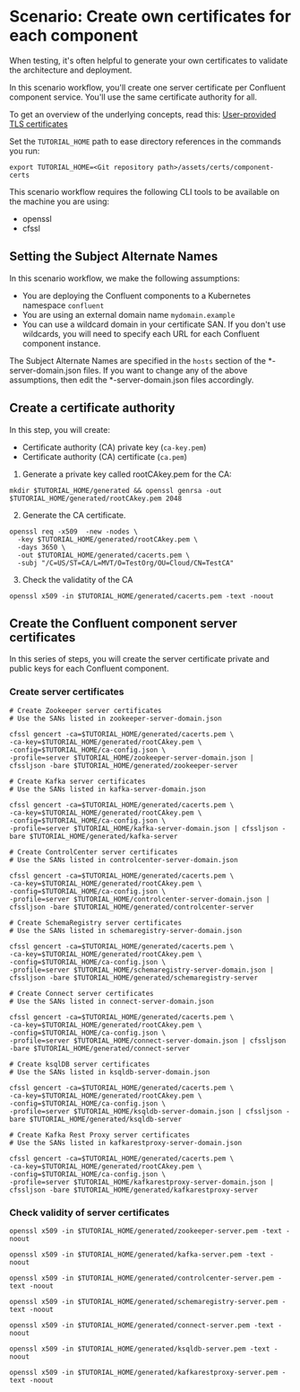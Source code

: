 # Scenario: Create own certificates for each component

When testing, it's often helpful to generate your own certificates to validate the architecture and deployment.

In this scenario workflow, you'll create one server certificate per Confluent component service. You'll use the same certificate authority for all.

To get an overview of the underlying concepts, read this: 
[User-provided TLS certificates](https://docs.confluent.io/operator/current/co-network-encryption.html#configure-user-provided-tls-certificates) 

Set the `TUTORIAL_HOME` path to ease directory references in the commands you run:
```
export TUTORIAL_HOME=<Git repository path>/assets/certs/component-certs
```

This scenario workflow requires the following CLI tools to be available on the machine you
are using:

- openssl
- cfssl

## Setting the Subject Alternate Names

In this scenario workflow, we make the following assumptions:

- You are deploying the Confluent components to a Kubernetes namespace `confluent`
- You are using an external domain name `mydomain.example`
- You can use a wildcard domain in your certificate SAN. If you don't use wildcards, 
  you will need to specify each URL for each Confluent component instance. 

The Subject Alternate Names are specified in the `hosts` section of the *-server-domain.json 
files. If you want to change any of the above assumptions, then edit the *-server-domain.json 
files accordingly.

## Create a certificate authority

In this step, you will create:

* Certificate authority (CA) private key (`ca-key.pem`)
* Certificate authority (CA) certificate (`ca.pem`)

1. Generate a private key called rootCAkey.pem for the CA:

```
mkdir $TUTORIAL_HOME/generated && openssl genrsa -out $TUTORIAL_HOME/generated/rootCAkey.pem 2048
```

2. Generate the CA certificate.

```
openssl req -x509  -new -nodes \
  -key $TUTORIAL_HOME/generated/rootCAkey.pem \
  -days 3650 \
  -out $TUTORIAL_HOME/generated/cacerts.pem \
  -subj "/C=US/ST=CA/L=MVT/O=TestOrg/OU=Cloud/CN=TestCA"
```

3. Check the validatity of the CA

```
openssl x509 -in $TUTORIAL_HOME/generated/cacerts.pem -text -noout
```

## Create the Confluent component server certificates

In this series of steps, you will create the server certificate private and public keys
for each Confluent component.

### Create server certificates

```
# Create Zookeeper server certificates
# Use the SANs listed in zookeeper-server-domain.json

cfssl gencert -ca=$TUTORIAL_HOME/generated/cacerts.pem \
-ca-key=$TUTORIAL_HOME/generated/rootCAkey.pem \
-config=$TUTORIAL_HOME/ca-config.json \
-profile=server $TUTORIAL_HOME/zookeeper-server-domain.json | cfssljson -bare $TUTORIAL_HOME/generated/zookeeper-server

# Create Kafka server certificates
# Use the SANs listed in kafka-server-domain.json

cfssl gencert -ca=$TUTORIAL_HOME/generated/cacerts.pem \
-ca-key=$TUTORIAL_HOME/generated/rootCAkey.pem \
-config=$TUTORIAL_HOME/ca-config.json \
-profile=server $TUTORIAL_HOME/kafka-server-domain.json | cfssljson -bare $TUTORIAL_HOME/generated/kafka-server

# Create ControlCenter server certificates
# Use the SANs listed in controlcenter-server-domain.json

cfssl gencert -ca=$TUTORIAL_HOME/generated/cacerts.pem \
-ca-key=$TUTORIAL_HOME/generated/rootCAkey.pem \
-config=$TUTORIAL_HOME/ca-config.json \
-profile=server $TUTORIAL_HOME/controlcenter-server-domain.json | cfssljson -bare $TUTORIAL_HOME/generated/controlcenter-server

# Create SchemaRegistry server certificates
# Use the SANs listed in schemaregistry-server-domain.json

cfssl gencert -ca=$TUTORIAL_HOME/generated/cacerts.pem \
-ca-key=$TUTORIAL_HOME/generated/rootCAkey.pem \
-config=$TUTORIAL_HOME/ca-config.json \
-profile=server $TUTORIAL_HOME/schemaregistry-server-domain.json | cfssljson -bare $TUTORIAL_HOME/generated/schemaregistry-server

# Create Connect server certificates
# Use the SANs listed in connect-server-domain.json

cfssl gencert -ca=$TUTORIAL_HOME/generated/cacerts.pem \
-ca-key=$TUTORIAL_HOME/generated/rootCAkey.pem \
-config=$TUTORIAL_HOME/ca-config.json \
-profile=server $TUTORIAL_HOME/connect-server-domain.json | cfssljson -bare $TUTORIAL_HOME/generated/connect-server

# Create ksqlDB server certificates
# Use the SANs listed in ksqldb-server-domain.json

cfssl gencert -ca=$TUTORIAL_HOME/generated/cacerts.pem \
-ca-key=$TUTORIAL_HOME/generated/rootCAkey.pem \
-config=$TUTORIAL_HOME/ca-config.json \
-profile=server $TUTORIAL_HOME/ksqldb-server-domain.json | cfssljson -bare $TUTORIAL_HOME/generated/ksqldb-server

# Create Kafka Rest Proxy server certificates
# Use the SANs listed in kafkarestproxy-server-domain.json

cfssl gencert -ca=$TUTORIAL_HOME/generated/cacerts.pem \
-ca-key=$TUTORIAL_HOME/generated/rootCAkey.pem \
-config=$TUTORIAL_HOME/ca-config.json \
-profile=server $TUTORIAL_HOME/kafkarestproxy-server-domain.json | cfssljson -bare $TUTORIAL_HOME/generated/kafkarestproxy-server
```

### Check validity of server certificates

```
openssl x509 -in $TUTORIAL_HOME/generated/zookeeper-server.pem -text -noout

openssl x509 -in $TUTORIAL_HOME/generated/kafka-server.pem -text -noout

openssl x509 -in $TUTORIAL_HOME/generated/controlcenter-server.pem -text -noout

openssl x509 -in $TUTORIAL_HOME/generated/schemaregistry-server.pem -text -noout

openssl x509 -in $TUTORIAL_HOME/generated/connect-server.pem -text -noout

openssl x509 -in $TUTORIAL_HOME/generated/ksqldb-server.pem -text -noout

openssl x509 -in $TUTORIAL_HOME/generated/kafkarestproxy-server.pem -text -noout
```